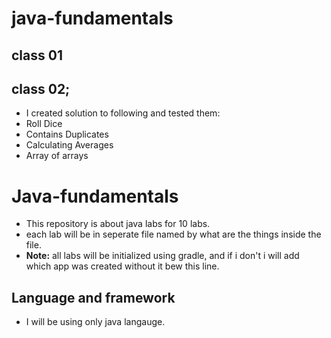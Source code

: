 
# java-fundamentals

## class 01 

## class 02;
* I created solution to following and tested them:
* Roll Dice
* Contains Duplicates
* Calculating Averages
* Array of arrays

# Java-fundamentals
* This repository is about java labs for 10 labs.
* each lab will be in seperate file named by what are the things inside the file.
* **Note:** all labs will be initialized using gradle, and if i don't i will add which app was created without it bew this line.


## Language and framework
* I will be using only java langauge.


